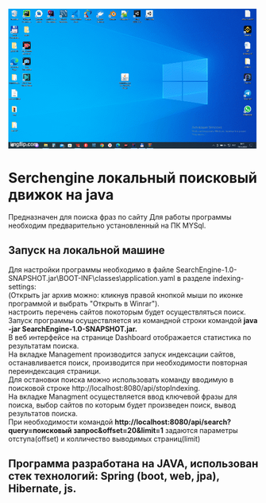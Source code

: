 ![](7boxqc.gif)

<h1>Serchengine локальный поисковый движок на java</h1> 
<p>Предназначен для поиска фраз по сайту Для работы программы необходим предварительно установленный на ПК MYSql. <br>
<h2>  Запуск на локальной машине</h2>
Для настройки программы необходимо в файле SearchEngine-1.0-SNAPSHOT.jar\BOOT-INF\classes\application.yaml в разделе indexing-settings: <br>
(Открыть jar архив можно: кликнув правой кнопкой мыши по иконке программой и выбрать "Открыть в Winrar").<br>
настроить перечень сайтов покоторым будет осуществляться поиск.<br>
Запуск программы осуществляется из командной строки командой <b>java -jar SearchEngine-1.0-SNAPSHOT.jar.</b><br>
В веб интерфейсе на странице Dashboard отображается статистика по результатам поиска.<br>
На вкладке Management производится запуск индексации сайтов, останавливается поиск, производится при необходимости повторная переиндексация страници.<br>
Для остановки поиска можно использовать команду вводимую в поисковой строке http://localhost:8080/api/stopIndexing.<br>
На вкладке Managment осуществляется ввод ключевой фразы для поиска, выбор сайтов по которым будет произведен поиск, вывод результатов поиска.<br>
При необходимости командой <b>http://localhost:8080/api/search?query=поисковый запрос&offset=20&limit=1</b> задаются параметры отступа(offset) и колличество выводимых страниц(limit)<br>
<h2> Программа разработана на JAVA, использован стек технологий: Spring (boot, web, jpa), Hibernate, js.</h2> 

